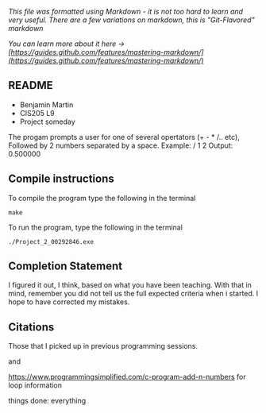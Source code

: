 *This file was formatted using Markdown - it is not too hard to learn and very useful. There are a few variations on markdown, this is "Git-Flavored" markdown*

*You can learn more about it here -> [https://guides.github.com/features/mastering-markdown/](https://guides.github.com/features/mastering-markdown/)*

## README
- Benjamin Martin
- CIS205 L9 
- Project someday

The progam prompts a user for one of several opertators (+ - * /.. etc),
Followed by 2 numbers separated by a space.
Example: / 1 2
Output: 0.500000

## Compile instructions 

To compile the program type the following in the terminal 

```
make
```
To run the program, type the following in the terminal
```
./Project_2_00292846.exe
``` 

## Completion Statement
I figured it out, I think, based on what you have been teaching. 
With that in mind, remember you did not tell us the full expected criteria when i started. I hope to have corrected my mistakes.



## Citations
Those that I picked up in previous programming sessions.

and

https://www.programmingsimplified.com/c-program-add-n-numbers for loop information


things done: 
everything